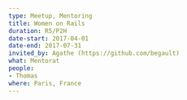 ```yaml
---
type: Meetup, Mentoring
title: Women on Rails
duration: R5/P2H
date-start: 2017-04-01
date-end: 2017-07-31
invited_by: Agathe (https://github.com/begault)
what: Mentorat
people:
- Thomas
where: Paris, France
---
```

